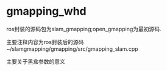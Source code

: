 # gmapping_whd
ros封装的源码包为slam_gmapping;open_gmapping为最初源码.

主要注释内容为ros封装后的源码 ~/slamgmapping/gmapping/src/gmapping_slam.cpp

主要关于黑盒参数的意义
